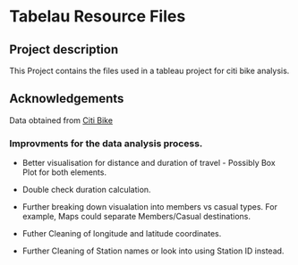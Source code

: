 # Tabelau Resource Files 

## Project description 
This Project contains the files used in a tableau project for citi bike analysis. 

## Acknowledgements 
Data obtained from [Citi Bike](https://citibikenyc.com/homepage)

### Improvments for the data analysis process. 

* Better visualisation for distance and duration of travel - Possibly Box Plot for both elements. 

* Double check duration calculation. 

* Further breaking down visualation into members vs casual types. For example, Maps could separate Members/Casual destinations.

* Futher Cleaning of longitude and latitude coordinates.

* Further Cleaning of Station names or look into using Station ID instead. 